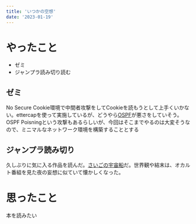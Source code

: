 ```yaml
---
title: 'いつかの空想'
date: '2023-01-19'
---
```


# やったこと

- ゼミ
- ジャンプラ読み切り読む

## ゼミ


No Secure Cookie環境で中間者攻撃をしてCookieを読もうとして上手くいかない。ettercapを使って実施しているが、どうやら[OSPF](https://github.com/Ettercap/ettercap/issues/773)が悪さをしていそう。OSPF Poisningという攻撃もあるらしいが、今回はそこまでやるのは大変そうなので、ミニマルなネットワーク環境を構築することとする


## ジャンプラ読み切り


久しぶりに気に入る作品を読んだ。[さいごの宇宙船](https://shonenjumpplus.com/episode/316190247098378462)だ。世界観や結末は、オカルト番組を見た夜の妄想に似ていて懐かしくなった。


# 思ったこと


本を読みたい

